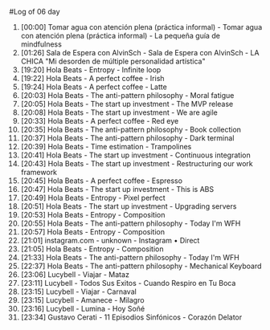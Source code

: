 #Log of 06 day

1. [00:00] Tomar agua con atención plena (práctica informal) - Tomar agua con atención plena (práctica informal) - La pequeña guía de mindfulness
1. [01:26] Sala de Espera con AlvinSch - Sala de Espera con AlvinSch - LA CHICA "Mi desorden de múltiple personalidad artística"
1. [19:20] Hola Beats - Entropy - Infinite loop
1. [19:22] Hola Beats - A perfect coffee - Irish
1. [19:24] Hola Beats - A perfect coffee - Latte
1. [20:03] Hola Beats - The anti-pattern philosophy - Moral fatigue
1. [20:05] Hola Beats - The start up investment - The MVP release
1. [20:08] Hola Beats - The start up investment - We are agile
1. [20:33] Hola Beats - A perfect coffee - Red eye
1. [20:35] Hola Beats - The anti-pattern philosophy - Book collection
1. [20:37] Hola Beats - The anti-pattern philosophy - Dark terminal
1. [20:39] Hola Beats - Time estimation - Trampolines
1. [20:41] Hola Beats - The start up investment - Continuous integration
1. [20:43] Hola Beats - The start up investment - Restructuring our work framework
1. [20:45] Hola Beats - A perfect coffee - Espresso
1. [20:47] Hola Beats - The start up investment - This is ABS
1. [20:49] Hola Beats - Entropy - Pixel perfect
1. [20:51] Hola Beats - The start up investment - Upgrading servers
1. [20:53] Hola Beats - Entropy - Composition
1. [20:55] Hola Beats - The anti-pattern philosophy - Today I'm WFH
1. [20:57] Hola Beats - Entropy - Composition
1. [21:01] instagram.com - unknown - Instagram • Direct
1. [21:05] Hola Beats - Entropy - Composition
1. [21:33] Hola Beats - The anti-pattern philosophy - Today I'm WFH
1. [22:37] Hola Beats - The anti-pattern philosophy - Mechanical Keyboard
1. [23:06] Lucybell - Viajar - Mataz
1. [23:11] Lucybell - Todos Sus Exitos - Cuando Respiro en Tu Boca
1. [23:15] Lucybell - Viajar - Carnaval
1. [23:15] Lucybell - Amanece - Milagro
1. [23:16] Lucybell - Lumina - Hoy Soñé
1. [23:34] Gustavo Cerati - 11 Episodios Sinfónicos - Corazón Delator
